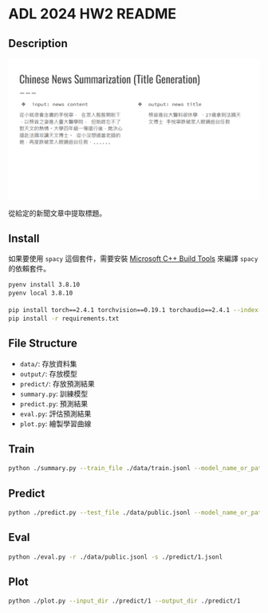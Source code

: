 # ADL 2024 HW2 README

## Description

![ADL 2024 HW2 Description](./image/image.png)

從給定的新聞文章中提取標題。

## Install

如果要使用 `spacy` 這個套件，需要安裝 [Microsoft C++ Build Tools](https://visualstudio.microsoft.com/zh-hant/visual-cpp-build-tools/) 來編譯 `spacy` 的依賴套件。

```bash
pyenv install 3.8.10
pyenv local 3.8.10

pip install torch==2.4.1 torchvision==0.19.1 torchaudio==2.4.1 --index-url https://download.pytorch.org/whl/cu124
pip install -r requirements.txt
```

## File Structure

- `data/`: 存放資料集
- `output/`: 存放模型
- `predict/`: 存放預測結果
- `summary.py`: 訓練模型
- `predict.py`: 預測結果
- `eval.py`: 評估預測結果
- `plot.py`: 繪製學習曲線

## Train

```bash
python ./summary.py --train_file ./data/train.jsonl --model_name_or_path google/mt5-small --output_dir ./output/1 --text_column maintext --summary_column title --lr_scheduler_type cosine --max_source_length 512 --max_target_length 64 --pad_to_max_length --learning_rate 1e-4 --num_train_epochs 10 --per_device_train_batch_size 4 --per_device_eval_batch_size 8 --gradient_accumulation_steps 2 --num_beams 20 --source_prefix summarize: 
```

## Predict

```bash
python ./predict.py --test_file ./data/public.jsonl --model_name_or_path ./output/1 --text_column maintext --summary_column title --max_source_length 512 --max_target_length 64 --pad_to_max_length --per_device_test_batch_size 4 --strategy beam_search --num_beams 10 --output_file ./predict/1.jsonl
```

## Eval

```bash
python ./eval.py -r ./data/public.jsonl -s ./predict/1.jsonl
```

## Plot

```bash
python ./plot.py --input_dir ./predict/1 --output_dir ./predict/1
```
